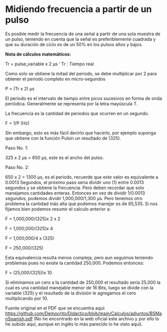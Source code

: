 # Midiendo frecuencia a partir de un pulso

Es posible medir la frecuencia de una señal a partir de una sola muestra de un pulso, teniendo en cuenta que la señal es preferiblemente cuadrada y que su duración de ciclo es de un 50% en los pulsos altos y
bajos.

**Nota de cálculos matemáticos:**

Tr = pulse_variable x 2 µs ‘ Tr : Tiempo real

Como solo se obtiene la mitad del periodo, se debe multiplicar por 2 para obtener el periodo completo en micro-segundos

P = (Tr x 2) µs

El periodo es el intervalo de tiempo entre picos sucesivos en forma de onda periódica. Generalmente se representa por la letra mayúscula T.

La frecuencia es la cantidad de periodos que ocurren en un segundo.

F = 1/P (Hz)

Sin embargo, esto es más fácil decirlo que hacerlo, por ejemplo suponga que obtiene con la función Pulsin un resultado de (325).

Paso No. 1:

325 x 2 µs = 650 µs, este es el ancho del pulso.

Paso No. 2:

650 x 2 = 1300 µs, es el periodo, recuerde que este valor es equivalente a 0.0013 Segundos, el próximo paso seria dividir uno (1) entre 0.0013 segundos y se obtiene la frecuencia. Pero deben recordar
que solo manejamos cantidades enteras. Entonces en vez de dividir 1/0.0013 segundos, podemos dividir 1,000,000/1,300 µs. Pero tenemos otro problema la cantidad más alta que podemos manejar es de 65,535. Si
nos fijamos bien podemos resumir el calculo anterior a:

F = 1,000,000/(325)x 2 x 2

F = 1,000,000/(325)x 4

F = 1,000,000/4 x (325)

F = 250,000/(325)

Esta equivalencia resulta menos compleja, pero aun seguimos teniendo problemas pues no existe la cantidad 250,000. Podemos entonces:

F = (25,000/(325))x 10

Si eliminamos un cero a la cantidad de 250,000 el resultado seria 25,000 la cual es una cantidad manejable menor de 16 Bits, luego se divide con la variable (325) y el resultado de la división le agregamos el cero multiplicando por 10.

Fuente original en el PDF que se encuentra aquí: https://github.com/Democrito/Didactico/blob/main/Calculos/adjuntos/BSManSpanish.pdf (No he encontrado en la web oficial este archivo y por ello lo he subido aquí, aunque en inglés lo más parecido lo he visto aquí).
